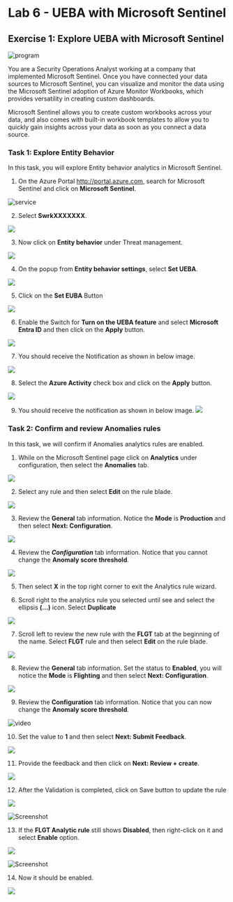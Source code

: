 # Lab 6 - UEBA with Microsoft Sentinel

## Exercise 1: Explore UEBA with Microsoft Sentinel

![program ](./media/image1.png)

You are a Security Operations Analyst working at a company that
implemented Microsoft Sentinel. Once you have connected your data
sources to Microsoft Sentinel, you can visualize and monitor the data
using the Microsoft Sentinel adoption of Azure Monitor Workbooks, which
provides versatility in creating custom dashboards.

Microsoft Sentinel allows you to create custom workbooks across your
data, and also comes with built-in workbook templates to allow you to
quickly gain insights across your data as soon as you connect a data
source.

### Task 1: Explore Entity Behavior

In this task, you will explore Entity behavior analytics in Microsoft
Sentinel.

1.  On the Azure Portal http://portal.azure.com, search for Microsoft
    Sentinel and click on **Microsoft Sentinel**.

![service ](./media/image2.png)

2.  Select **SwrkXXXXXXX**.

![](./media/image3.png)

3.  Now click on **Entity behavior** under Threat management.

![](./media/image4.png)

4.  On the popup from **Entity behavior settings**, select **Set UEBA**.

![](./media/image5.png)

5.  Click on the **Set EUBA** Button

![](./media/image6.png)

6.  Enable the Switch for **Turn on the UEBA feature** and
    select **Microsoft Entra ID** and then click on
    the **Apply** button.

![](./media/image7.png)

7.  You should receive the Notification as shown in below image.

![](./media/image8.png)

8.  Select the **Azure Activity** check box and click on
    the **Apply** button.

![](./media/image9.png)

9.  You should receive the notification as shown in below
    image. ![](./media/image10.png)

### Task 2: Confirm and review Anomalies rules

In this task, we will confirm if Anomalies analytics rules are enabled.

1.  While on the Microsoft Sentinel page click on **Analytics** under
    configuration, then select the **Anomalies** tab.

![](./media/image11.png)

2.  Select any rule and then select **Edit** on the rule blade.

![](./media/image12.png)

3.  Review the **General** tab information. Notice
    the **Mode** is **Production** and then select **Next:
    Configuration**.

![](./media/image13.png)

4.  Review the ***Configuration*** tab information. Notice that you
    cannot change the **Anomaly score threshold**.

![](./media/image14.png)

5.  Then select **X** in the top right corner to exit the Analytics rule
    wizard.

6.  Scroll right to the analytics rule you selected until see and select
    the ellipsis **(...)** icon. Select **Duplicate**

![](./media/image15.png)

7.  Scroll left to review the new rule with the **FLGT** tab at the
    beginning of the name. Select **FLGT** rule and then
    select **Edit** on the rule blade.

![](./media/image16.png)

8.  Review the **General** tab information. Set the status
    to **Enabled**, you will notice the **Mode** is **Flighting** and
    then select **Next: Configuration**.

![](./media/image17.png)

9.  Review the **Configuration** tab information. Notice that you can
    now change the **Anomaly score threshold**.

![video ](./media/image18.png)

10. Set the value to **1** and then select **Next: Submit Feedback**.

![](./media/image19.png)

11. Provide the feedback and then click on **Next: Review + create**.

![](./media/image20.png)

12. After the Validation is completed, click on Save button to update
    the rule

![](./media/image21.png)

![Screenshot](./media/image22.png)

13. If the **FLGT Analytic rule** still shows **Disabled**, then
    right-click on it and select **Enable** option.

![](./media/image23.png)

![Screenshot](./media/image24.png)

14. Now it should be enabled.

![](./media/image25.png)
